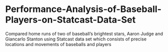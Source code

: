 # Performance-Analysis-of-Baseball-Players-on-Statcast-Data-Set
Compared home runs of two of baseball’s brightest stars, Aaron Judge and Giancarlo Stanton using Statcast data set which consists of precise locations and movements of baseballs and players
